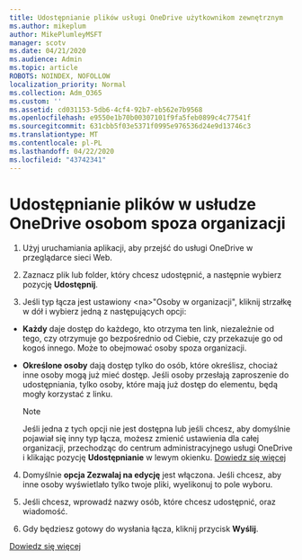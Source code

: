 ```yaml
---
title: Udostępnianie plików usługi OneDrive użytkownikom zewnętrznym
ms.author: mikeplum
author: MikePlumleyMSFT
manager: scotv
ms.date: 04/21/2020
ms.audience: Admin
ms.topic: article
ROBOTS: NOINDEX, NOFOLLOW
localization_priority: Normal
ms.collection: Adm_O365
ms.custom: ''
ms.assetid: cd031153-5db6-4cf4-92b7-eb562e7b9568
ms.openlocfilehash: e9550e1b70b00307101f9fa5feb0899c4c77541f
ms.sourcegitcommit: 631cbb5f03e5371f0995e976536d24e9d13746c3
ms.translationtype: MT
ms.contentlocale: pl-PL
ms.lasthandoff: 04/22/2020
ms.locfileid: "43742341"
---
```

# <a name="share-files-in-onedrive-with-people-outside-your-organization"></a>Udostępnianie plików w usłudze OneDrive osobom spoza organizacji

1. Użyj uruchamiania aplikacji, aby przejść do usługi OneDrive w przeglądarce sieci Web. 
    
2. Zaznacz plik lub folder, który chcesz udostępnić, a następnie wybierz pozycję **Udostępnij**. 
    
3. Jeśli typ łącza jest ustawiony \<na\>"Osoby w organizacji", kliknij strzałkę w dół i wybierz jedną z następujących opcji: 
    
  - **Każdy** daje dostęp do każdego, kto otrzyma ten link, niezależnie od tego, czy otrzymuje go bezpośrednio od Ciebie, czy przekazuje go od kogoś innego. Może to obejmować osoby spoza organizacji. 
    
  - **Określone osoby** dają dostęp tylko do osób, które określisz, chociaż inne osoby mogą już mieć dostęp. Jeśli osoby przesłają zaproszenie do udostępniania, tylko osoby, które mają już dostęp do elementu, będą mogły korzystać z linku. 
    
    > [!NOTE]
    > Jeśli jedna z tych opcji nie jest dostępna lub jeśli chcesz, aby domyślnie pojawiał się inny typ łącza, możesz zmienić ustawienia dla całej organizacji, przechodząc do centrum administracyjnego usługi OneDrive i klikając pozycję **Udostępnianie** w lewym okienku. [Dowiedz się więcej](https://go.microsoft.com/fwlink/?linkid=871961)
  
4. Domyślnie **opcja Zezwalaj na edycję** jest włączona. Jeśli chcesz, aby inne osoby wyświetlało tylko twoje pliki, wyelikonuj to pole wyboru. 
    
5. Jeśli chcesz, wprowadź nazwy osób, które chcesz udostępnić, oraz wiadomość.
    
6. Gdy będziesz gotowy do wysłania łącza, kliknij przycisk **Wyślij**. 
    
[Dowiedz się więcej](https://go.microsoft.com/fwlink/?linkid=871861)
  

